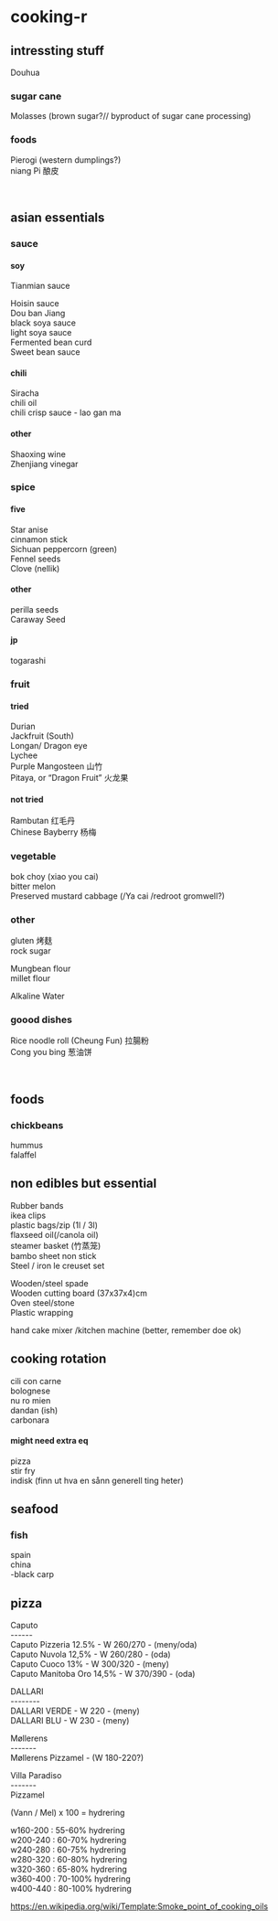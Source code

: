 # cooking-r

## intressting stuff
Douhua
### sugar cane
Molasses (brown sugar?// byproduct of sugar cane processing)         
### foods
Pierogi (western dumplings?)        
niang Pi 酿皮


<br>

## asian essentials 
### sauce
#### soy
Tianmian sauce        

Hoisin sauce     
Dou ban Jiang     
black soya sauce     
light soya sauce       
Fermented bean curd      
Sweet bean sauce         



#### chili
Siracha     
chili oil     
chili crisp sauce - lao gan ma   
#### other
Shaoxing wine     
Zhenjiang vinegar         
### spice
#### five 
Star anise     
cinnamon stick     
Sichuan peppercorn (green)     
Fennel seeds      
Clove (nellik)     
#### other
perilla seeds          
Caraway Seed             


#### jp
togarashi       

### fruit 
#### tried
Durian      
Jackfruit (South)    
Longan/ Dragon eye    
Lychee        
Purple Mangosteen 山竹     
Pitaya, or “Dragon Fruit” 火龙果           
#### not tried
Rambutan 红毛丹    
Chinese Bayberry 杨梅     

### vegetable
bok choy (xiao you cai)      
bitter melon         
Preserved mustard cabbage  (/Ya cai /redroot gromwell?)       
               

### other
gluten 烤麸    
rock sugar      

Mungbean flour       
millet flour       


Alkaline Water      

### goood dishes
Rice noodle roll (Cheung Fun) 拉腸粉      
Cong you bing 葱油饼


<br>

## foods
### chickbeans
hummus   
falaffel     

## non edibles but essential
Rubber bands      
ikea clips      
plastic bags/zip (1l / 3l)     
flaxseed oil(/canola oil)       
steamer basket (竹蒸笼)        
bambo sheet non stick      
Steel / iron le creuset set       

Wooden/steel spade      
Wooden cutting board (37x37x4)cm      
Oven steel/stone      
Plastic wrapping      

hand cake mixer /kitchen machine (better, remember doe ok)         

## cooking rotation
cili con carne       
bolognese      
nu ro mien       
dandan (ish)       
carbonara      
#### might need extra eq
pizza     
stir fry       
indisk (finn ut hva en sånn generell ting heter)         


## seafood    
### fish
spain       
china       
 -black carp
 
## pizza
Caputo        
\------     
Caputo Pizzeria	    12.5% - W 260/270 - (meny/oda)          
Caputo Nuvola       12,5% - W 260/280 - (oda)          
Caputo Cuoco        13%   - W 300/320 - (meny)         
Caputo Manitoba Oro 14,5% - W 370/390 - (oda)         
         
DALLARI         
\--------         
DALLARI VERDE             - W 220     - (meny)         
DALLARI BLU               - W 230     - (meny)         
         
Møllerens          
\-------         
Møllerens Pizzamel        - (W 180-220?)         
         
Villa Paradiso         
\-------         
Pizzamel          
         
         
	         
(Vann / Mel) x 100 = hydrering         
         
w160-200        :  55-60%  hydrering         
w200-240        :  60-70%  hydrering         
w240-280        :  60-75%  hydrering         
w280-320        :  60-80%  hydrering         
w320-360        :  65-80%  hydrering         
w360-400        :  70-100% hydrering         
w400-440        :  80-100% hydrering         


 
 
https://en.wikipedia.org/wiki/Template:Smoke_point_of_cooking_oils           

